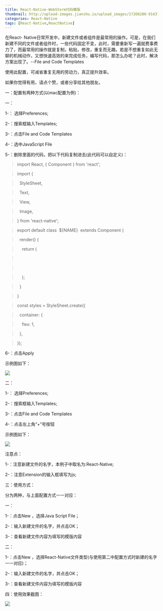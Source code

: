 ```yaml
---
title: React-Native-WebStorm代码模版
thumbnail: http://upload-images.jianshu.io/upload_images/17266280-91437388bdd87219.png?imageMogr2/auto-orient/strip%7CimageView2/2/w/1240
categories: React-Native
tags: [React-Native,ReactNative]
---
```


在React-
Native日常开发中，新建文件或者组件是最常用的操作。可是，在我们新建不同的文件或者组件时，一些代码固定不变，此时，需要重新写一遍就费事费力了，而最常用的操作就是复制，粘贴，修改，重复而无趣。若是不想重复如此无聊的机械动作，又想快速高效的来完成任务，编写代码，那怎么办呢？此时，解决方案出现了。--File
and Code Templates

使用此配置，可减省重复无用的劳动力，真正提升效率。

如果你觉得有用，请点个赞，或者分享给其他朋友。

一：配置有两种方式(以mac配置为例)：

一：

1-： 选择Preferences;

2-：搜索框输入Templates;

3-：点击File and Code Templates

4-：选中JavaScript File

5-：删除里面的代码，把以下代码复制进去(此代码可以自定义)：

> import React, { Component } from 'react';

>

> import {

>

>   StyleSheet,

>

>   Text,

>

>   View,

>

>   Image,

>

> } from 'react-native';

>

> export default class  ${NAME}  extends Component {

>

>   render() {

>

>     return (

>

>       <View style={styles.container}>

>

>  
>

>

>       </View>

>

>     );

>

>   }

>

> }

>

> const styles = StyleSheet.create({

>

>   container: {

>

>     flex: 1,

>

>   },

>

> });

6-：点击Apply

示例图如下：

![](http://upload-images.jianshu.io/upload_images/17266280-91437388bdd87219.png?imageMogr2/auto-orient/strip%7CimageView2/2/w/1240)  

二：

1-： 选择Preferences;

2-：搜索框输入Templates;

3-：点击File and Code Templates

4-：点击左上角“+”号按钮

示例图如下：

![](http://upload-images.jianshu.io/upload_images/17266280-4358c33572afed2f.png?imageMogr2/auto-orient/strip%7CimageView2/2/w/1240)  

注意点：

1-：注意新建文件的名字，本例子中取名为:React-Native;

2-：注意Extension的输入框填写为js;

三：使用方式：

分为两种，与上面配置方式一一对应：

一：

1-：点击New ，选择Java Script File；

2-：输入新建文件的名字，并点击OK；

3-：查看新建文件内容为填写的模版内容

二：

1-：点击New ，选择React-Native文件类型(与使用第二中配置方式时新建的名字一一对应)；

2-：输入新建文件的名字，并点击OK；

3-：查看新建文件内容为填写的模版内容

四：使用效果截图：

![](http://upload-images.jianshu.io/upload_images/17266280-9f3800c81f917277.png?imageMogr2/auto-orient/strip%7CimageView2/2/w/1240)  

